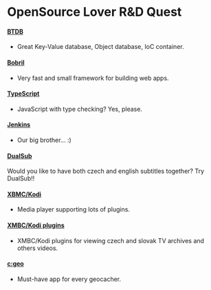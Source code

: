 OpenSource Lover R&D Quest
==========================

#### [BTDB](https://github.com/Bobris/BTDB)
- Great Key-Value database, Object database, IoC container.

#### [Bobril](https://github.com/Bobris/Bobril)
- Very fast and small framework for building web apps.

#### [TypeScript](https://github.com/Microsoft/TypeScript)
- JavaScript with type checking? Yes, please.

#### [Jenkins](https://github.com/jenkinsci/jenkins)
- Our big brother... :)

#### [DualSub](https://github.com/bonigarcia/dualsub)
Would you like to have both czech and english subtitles together? Try DualSub!!

#### [XBMC/Kodi](https://github.com/xbmc/xbmc)
- Media player supporting lots of plugins.

#### [XMBC/Kodi plugins](https://github.com/kodi-czsk/repository)
- XMBC/Kodi plugins for viewing czech and slovak TV archives and others videos.

#### [c:geo](https://github.com/cgeo/cgeo)
- Must-have app for every geocacher.

